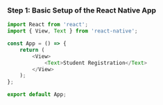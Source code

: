### Step 1: Basic Setup of the React Native App


```javascript
import React from 'react';
import { View, Text } from 'react-native';

const App = () => {
    return (
        <View>
            <Text>Student Registration</Text>
        </View>
    );
};

export default App;
```
